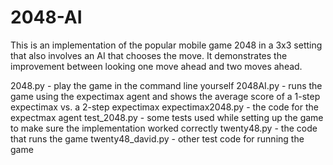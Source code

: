# 2048-AI
This is an implementation of the popular mobile game 2048 in a 3x3 setting that also involves an AI that chooses the move. It demonstrates the improvement between looking one move ahead and two moves ahead.

2048.py - play the game in the command line yourself
2048AI.py - runs the game using the expectimax agent and shows the average score of a 1-step expectimax vs. a 2-step expectimax
expectimax2048.py - the code for the expectmax agent
test_2048.py - some tests used while setting up the game to make sure the implementation worked correctly
twenty48.py - the code that runs the game
twenty48_david.py - other test code for running the game

